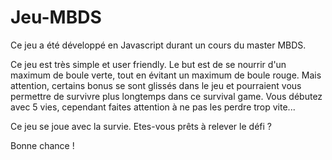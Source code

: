 # Jeu-MBDS

Ce jeu a été développé en Javascript durant un cours du master MBDS.

Ce jeu est très simple et user friendly.
Le but est de se nourrir d'un maximum de boule verte, tout en évitant un maximum de boule rouge.
Mais attention, certains bonus se sont glissés dans le jeu et pourraient vous permettre de survivre plus longtemps
dans ce survival game. Vous débutez avec 5 vies, cependant faites attention à ne pas les perdre trop vite...

Ce jeu se joue avec la survie. Etes-vous prêts à relever le défi ?

Bonne chance !
